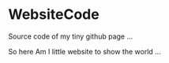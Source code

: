 # WebsiteCode
Source code of my tiny github page ...
 
So here Am I little website to show the world ...
